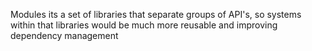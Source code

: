 Modules its a set of libraries that separate groups of API's, so systems within that libraries would be much more reusable and improving dependency management